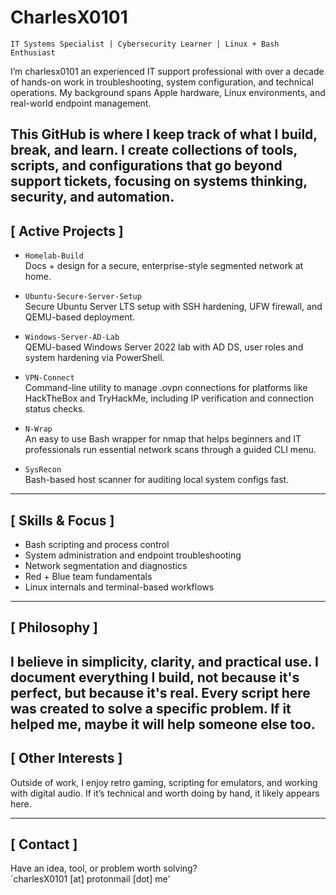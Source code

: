 # CharlesX0101

`IT Systems Specialist | Cybersecurity Learner | Linux + Bash Enthusiast`

I’m charlesx0101 an experienced IT support professional with over a decade of hands-on work in troubleshooting, system configuration, and technical operations. My background spans Apple hardware, Linux environments, and real-world endpoint management.

This GitHub is where I keep track of what I build, break, and learn. I create collections of tools, scripts, and configurations that go beyond support tickets, focusing on systems thinking, security, and automation.
---

## [ Active Projects ]

- `Homelab-Build`  
  Docs + design for a secure, enterprise-style segmented network at home.

- `Ubuntu-Secure-Server-Setup`  
  Secure Ubuntu Server LTS setup with SSH hardening, UFW firewall, and QEMU-based deployment.

- `Windows-Server-AD-Lab`  
  QEMU-based Windows Server 2022 lab with AD DS, user roles and system hardening via PowerShell. 

- `VPN-Connect`  
  Command-line utility to manage .ovpn connections for platforms like HackTheBox and TryHackMe, including IP verification and connection status checks. 

- `N-Wrap`  
  An easy to use Bash wrapper for nmap that helps beginners and IT professionals run essential network scans through a guided CLI menu.

- `SysRecon`  
  Bash-based host scanner for auditing local system configs fast.
---

## [ Skills & Focus ]

- Bash scripting and process control  
- System administration and endpoint troubleshooting  
- Network segmentation and diagnostics  
- Red + Blue team fundamentals  
- Linux internals and terminal-based workflows

---

## [ Philosophy ]

I believe in simplicity, clarity, and practical use. I document everything I build, not because it's perfect, but because it's real. Every script here was created to solve a specific problem. If it helped me, maybe it will help someone else too.
---

## [ Other Interests ]

Outside of work, I enjoy retro gaming, scripting for emulators, and working with digital audio. If it’s technical and worth doing by hand, it likely appears here.

---

## [ Contact ]

Have an idea, tool, or problem worth solving?  
`charlesX0101 [at] protonmail [dot] me'
